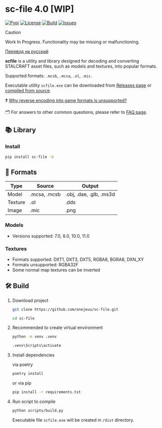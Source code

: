 # sc-file 4.0 [WIP]

[![Pypi](https://img.shields.io/pypi/v/sc-file.svg)](https://pypi.org/project/sc-file)
[![License](https://img.shields.io/github/license/onejeuu/sc-file)](https://opensource.org/licenses/MIT)
[![Build](https://img.shields.io/github/actions/workflow/status/onejeuu/sc-file/build.yml)](https://github.com/onejeuu/sc-file/actions/workflows/build.yml)
[![Issues](https://img.shields.io/github/issues/onejeuu/sc-file)](https://github.com/onejeuu/sc-file/issues)

> [!CAUTION]
> Work In Progress. Functionality may be missing or malfunctioning.

[Перевод на русский](README_RU.md)

**scfile** is a utility and library designed for decoding and converting STALCRAFT asset files, such as models and textures, into popular formats.

Supported formats: `.mcsb`, `.mcsa`, `.ol`, `.mic`.

Executable utility `scfile.exe` can be downloaded from [Releases page](https://github.com/onejeuu/sc-file/releases) or [compiled from source](https://github.com/onejeuu/sc-file/tree/4.0-dev?tab=readme-ov-file#%EF%B8%8F-build).

❓ [Why reverse encoding into game formats is unsupported?](https://github.com/onejeuu/sc-file/blob/4.0-dev/FAQ.md#q-how-to-encode-files-back-into-game-formats)

🗂 For answers to other common questions, please refer to [FAQ page](FAQ.md).

## 📚 Library

### Install

```bash
pip install sc-file -U
```

## 📁 Formats

| Type    | Source       | Output                  |
| ------- | ------------ | ----------------------- |
| Model   | .mcsa, .mcsb | .obj, .dae, .glb, .ms3d |
| Texture | .ol          | .dds                    |
| Image   | .mic         | .png                    |

### Models

- Versions supported: 7.0, 8.0, 10.0, 11.0

### Textures

- Formats supported: DXT1, DXT3, DXT5, RGBA8, BGRA8, DXN_XY
- Formats unsupported: RGBA32F
- Some normal map textures can be inverted

## 🛠️ Build

1. Download project

   ```bash
   git clone https://github.com/onejeuu/sc-file.git
   ```

   ```bash
   cd sc-file
   ```

2. Recommended to create virtual environment

   ```bash
   python -m venv .venv
   ```

   ```bash
   .venv\Scripts\activate
   ```

3. Install dependencies

   via poetry

   ```bash
   poetry install
   ```

   or via pip

   ```bash
   pip install -r requirements.txt
   ```

4. Run script to compile

   ```bash
   python scripts/build.py
   ```

   Executable file `scfile.exe` will be created in `/dist` directory.
